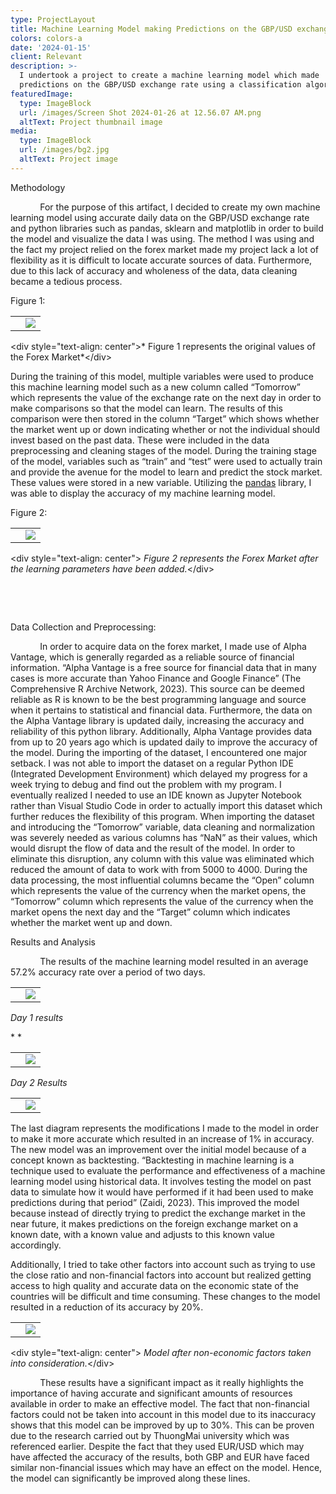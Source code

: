 ```yaml
---
type: ProjectLayout
title: Machine Learning Model making Predictions on the GBP/USD exchange rate
colors: colors-a
date: '2024-01-15'
client: Relevant
description: >-
  I undertook a project to create a machine learning model which made
  predictions on the GBP/USD exchange rate using a classification algorithm.
featuredImage:
  type: ImageBlock
  url: /images/Screen Shot 2024-01-26 at 12.56.07 AM.png
  altText: Project thumbnail image
media:
  type: ImageBlock
  url: /images/bg2.jpg
  altText: Project image
---
```

Methodology

            For the purpose of this artifact, I decided to create my own machine learning model using accurate daily data on the GBP/USD exchange rate and python libraries such as pandas, sklearn and matplotlib in order to build the model and visualize the data I was using. The method I was using and the fact my project relied on the forex market made my project lack a lot of flexibility as it is difficult to locate accurate sources of data. Furthermore, due to this lack of accuracy and wholeness of the data, data cleaning became a tedious process. 



Figure 1:

|   |                                                                           |
| - | ------------------------------------------------------------------------- |
|   | ![](blob:https://create.netlify.com/4de25477-a47f-412d-b2d4-7edb682d8ecc) |

\<div style="text-align: center">*
Figure 1 represents the original values of the Forex Market*\</div>

During the training of this model, multiple variables were used to produce this machine learning model such as a new column called “Tomorrow” which represents the value of the exchange rate on the next day in order to make comparisons so that the model can learn. The results of this comparison were then stored in the column “Target” which shows whether the market went up or down indicating whether or not the individual should invest based on the past data. These were included in the data preprocessing and cleaning stages of the model. During the training stage of the model, variables such as “train” and “test” were used to actually train and provide the avenue for the model to learn and predict the stock market. These values were stored in a new variable. Utilizing the [pandas]() library, I was able to display the accuracy of my machine learning model.



Figure 2:

|   |                                                                           |
| - | ------------------------------------------------------------------------- |
|   | ![](blob:https://create.netlify.com/65004bb4-a7ec-4560-b48a-9262daac1e05) |

\<div style="text-align: center">
*Figure 2 represents the Forex Market after the learning parameters have been added.*\</div>

 

 

Data Collection and Preprocessing:

            In order to acquire data on the forex market, I made use of Alpha Vantage, which is generally regarded as a reliable source of financial information. “Alpha Vantage is a free source for financial data that in many cases is more accurate than Yahoo Finance and Google Finance” (The Comprehensive R Archive Network, 2023). This source can be deemed reliable as R is known to be the best programming language and source when it pertains to statistical and financial data. Furthermore, the data on the Alpha Vantage library is updated daily, increasing the accuracy and reliability of this python library. Additionally, Alpha Vantage provides data from up to 20 years ago which is updated daily to improve the accuracy of the model. During the importing of the dataset, I encountered one major setback. I was not able to import the dataset on a regular Python IDE (Integrated Development Environment) which delayed my progress for a week trying to debug and find out the problem with my program. I eventually realized I needed to use an IDE known as Jupyter Notebook rather than Visual Studio Code in order to actually import this dataset which further reduces the flexibility of this program. When importing the dataset and introducing the “Tomorrow” variable, data cleaning and normalization was severely needed as various columns has “NaN” as their values, which would disrupt the flow of data and the result of the model. In order to eliminate this disruption, any column with this value was eliminated which reduced the amount of data to work with from 5000 to 4000. During the data processing, the most influential columns became the “Open” column which represents the value of the currency when the market opens, the “Tomorrow” column which represents the value of the currency when the market opens the next day and the “Target” column which indicates whether the market went up and down.

Results and Analysis

            The results of the machine learning model resulted in an average 57.2% accuracy rate over a period of two days. 



|   |                                                                           |
| - | ------------------------------------------------------------------------- |
|   | ![](blob:https://create.netlify.com/e0d57e3d-1091-4b7d-80ad-1a9a1a98f98a) |





*Day 1 results*

* *

|   |                                                                           |
| - | ------------------------------------------------------------------------- |
|   | ![](blob:https://create.netlify.com/64d20ce9-e798-4441-80cc-1568c527decf) |





*Day 2 Results*



|   |                                                                           |
| - | ------------------------------------------------------------------------- |
|   | ![](blob:https://create.netlify.com/0f0dd410-f005-4195-8a5b-035b1d3bf4f5) |




The last diagram represents the modifications I made to the model in order to make it more accurate which resulted in an increase of 1% in accuracy. The new model was an improvement over the initial model because of a concept known as backtesting. “Backtesting in machine learning is a technique used to evaluate the performance and effectiveness of a machine learning model using historical data. It involves testing the model on past data to simulate how it would have performed if it had been used to make predictions during that period” (Zaidi, 2023). This improved the model because instead of directly trying to predict the exchange market in the near future, it makes predictions on the foreign exchange market on a known date, with a known value and adjusts to this known value accordingly.

Additionally, I tried to take other factors into account such as trying to use the close ratio and non-financial factors into account but realized getting access to high quality and accurate data on the economic state of the countries will be difficult and time consuming. These changes to the model resulted in a reduction of its accuracy by 20%.



|   |                                                                           |
| - | ------------------------------------------------------------------------- |
|   | ![](blob:https://create.netlify.com/815ee18f-e44f-48ed-a69c-7a3787417eb6) |

\<div style="text-align: center">
*Model after non-economic factors taken into consideration.*\</div>

            These results have a significant impact as it really highlights the importance of having accurate and significant amounts of resources available in order to make an effective model. The fact that non-financial factors could not be taken into account in this model due to its inaccuracy shows that this model can be improved by up to 30%. This can be proven due to the research carried out by ThuongMai university which was referenced earlier. Despite the fact that they used EUR/USD which may have affected the accuracy of the results, both GBP and EUR have faced similar non-financial issues which may have an effect on the model. Hence, the model can significantly be improved along these lines.
